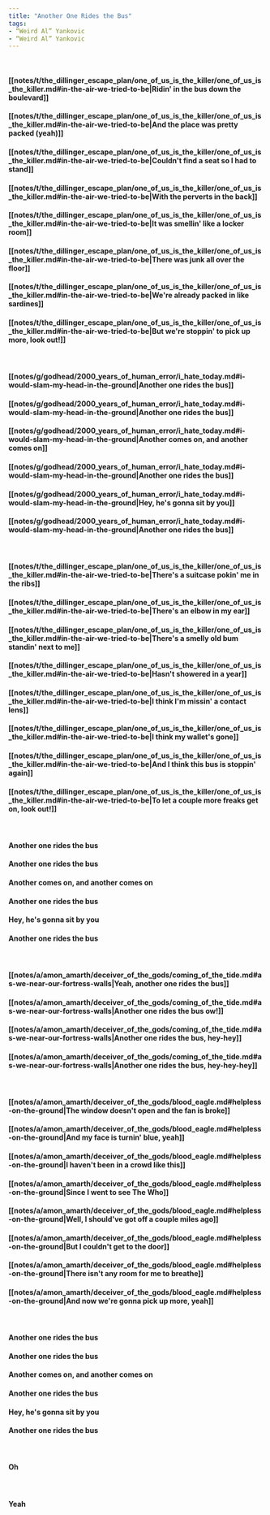```yaml
---
title: "Another One Rides the Bus"
tags:
- “Weird Al” Yankovic
- “Weird Al” Yankovic
---
```

&nbsp;
#### [[notes/t/the_dillinger_escape_plan/one_of_us_is_the_killer/one_of_us_is_the_killer.md#in-the-air-we-tried-to-be|Ridin' in the bus down the boulevard]]
#### [[notes/t/the_dillinger_escape_plan/one_of_us_is_the_killer/one_of_us_is_the_killer.md#in-the-air-we-tried-to-be|And the place was pretty packed (yeah)]]
#### [[notes/t/the_dillinger_escape_plan/one_of_us_is_the_killer/one_of_us_is_the_killer.md#in-the-air-we-tried-to-be|Couldn't find a seat so I had to stand]]
#### [[notes/t/the_dillinger_escape_plan/one_of_us_is_the_killer/one_of_us_is_the_killer.md#in-the-air-we-tried-to-be|With the perverts in the back]]
#### [[notes/t/the_dillinger_escape_plan/one_of_us_is_the_killer/one_of_us_is_the_killer.md#in-the-air-we-tried-to-be|It was smellin' like a locker room]]
#### [[notes/t/the_dillinger_escape_plan/one_of_us_is_the_killer/one_of_us_is_the_killer.md#in-the-air-we-tried-to-be|There was junk all over the floor]]
#### [[notes/t/the_dillinger_escape_plan/one_of_us_is_the_killer/one_of_us_is_the_killer.md#in-the-air-we-tried-to-be|We're already packed in like sardines]]
#### [[notes/t/the_dillinger_escape_plan/one_of_us_is_the_killer/one_of_us_is_the_killer.md#in-the-air-we-tried-to-be|But we're stoppin' to pick up more, look out!]]
&nbsp;
#### [[notes/g/godhead/2000_years_of_human_error/i_hate_today.md#i-would-slam-my-head-in-the-ground|Another one rides the bus]]
#### [[notes/g/godhead/2000_years_of_human_error/i_hate_today.md#i-would-slam-my-head-in-the-ground|Another one rides the bus]]
#### [[notes/g/godhead/2000_years_of_human_error/i_hate_today.md#i-would-slam-my-head-in-the-ground|Another comes on, and another comes on]]
#### [[notes/g/godhead/2000_years_of_human_error/i_hate_today.md#i-would-slam-my-head-in-the-ground|Another one rides the bus]]
#### [[notes/g/godhead/2000_years_of_human_error/i_hate_today.md#i-would-slam-my-head-in-the-ground|Hey, he's gonna sit by you]]
#### [[notes/g/godhead/2000_years_of_human_error/i_hate_today.md#i-would-slam-my-head-in-the-ground|Another one rides the bus]]
&nbsp;
#### [[notes/t/the_dillinger_escape_plan/one_of_us_is_the_killer/one_of_us_is_the_killer.md#in-the-air-we-tried-to-be|There's a suitcase pokin' me in the ribs]]
#### [[notes/t/the_dillinger_escape_plan/one_of_us_is_the_killer/one_of_us_is_the_killer.md#in-the-air-we-tried-to-be|There's an elbow in my ear]]
#### [[notes/t/the_dillinger_escape_plan/one_of_us_is_the_killer/one_of_us_is_the_killer.md#in-the-air-we-tried-to-be|There's a smelly old bum standin' next to me]]
#### [[notes/t/the_dillinger_escape_plan/one_of_us_is_the_killer/one_of_us_is_the_killer.md#in-the-air-we-tried-to-be|Hasn't showered in a year]]
#### [[notes/t/the_dillinger_escape_plan/one_of_us_is_the_killer/one_of_us_is_the_killer.md#in-the-air-we-tried-to-be|I think I'm missin' a contact lens]]
#### [[notes/t/the_dillinger_escape_plan/one_of_us_is_the_killer/one_of_us_is_the_killer.md#in-the-air-we-tried-to-be|I think my wallet's gone]]
#### [[notes/t/the_dillinger_escape_plan/one_of_us_is_the_killer/one_of_us_is_the_killer.md#in-the-air-we-tried-to-be|And I think this bus is stoppin' again]]
#### [[notes/t/the_dillinger_escape_plan/one_of_us_is_the_killer/one_of_us_is_the_killer.md#in-the-air-we-tried-to-be|To let a couple more freaks get on, look out!]]
&nbsp;
#### Another one rides the bus
#### Another one rides the bus
#### Another comes on, and another comes on
#### Another one rides the bus
#### Hey, he's gonna sit by you
#### Another one rides the bus
&nbsp;
#### [[notes/a/amon_amarth/deceiver_of_the_gods/coming_of_the_tide.md#as-we-near-our-fortress-walls|Yeah, another one rides the bus]]
#### [[notes/a/amon_amarth/deceiver_of_the_gods/coming_of_the_tide.md#as-we-near-our-fortress-walls|Another one rides the bus ow!]]
#### [[notes/a/amon_amarth/deceiver_of_the_gods/coming_of_the_tide.md#as-we-near-our-fortress-walls|Another one rides the bus, hey-hey]]
#### [[notes/a/amon_amarth/deceiver_of_the_gods/coming_of_the_tide.md#as-we-near-our-fortress-walls|Another one rides the bus, hey-hey-hey]]
&nbsp;
#### [[notes/a/amon_amarth/deceiver_of_the_gods/blood_eagle.md#helpless-on-the-ground|The window doesn't open and the fan is broke]]
#### [[notes/a/amon_amarth/deceiver_of_the_gods/blood_eagle.md#helpless-on-the-ground|And my face is turnin' blue, yeah]]
#### [[notes/a/amon_amarth/deceiver_of_the_gods/blood_eagle.md#helpless-on-the-ground|I haven't been in a crowd like this]]
#### [[notes/a/amon_amarth/deceiver_of_the_gods/blood_eagle.md#helpless-on-the-ground|Since I went to see The Who]]
#### [[notes/a/amon_amarth/deceiver_of_the_gods/blood_eagle.md#helpless-on-the-ground|Well, I should've got off a couple miles ago]]
#### [[notes/a/amon_amarth/deceiver_of_the_gods/blood_eagle.md#helpless-on-the-ground|But I couldn't get to the door]]
#### [[notes/a/amon_amarth/deceiver_of_the_gods/blood_eagle.md#helpless-on-the-ground|There isn't any room for me to breathe]]
#### [[notes/a/amon_amarth/deceiver_of_the_gods/blood_eagle.md#helpless-on-the-ground|And now we're gonna pick up more, yeah]]
&nbsp;
#### Another one rides the bus
#### Another one rides the bus
#### Another comes on, and another comes on
#### Another one rides the bus
#### Hey, he's gonna sit by you
#### Another one rides the bus
&nbsp;
#### Oh
&nbsp;
#### Yeah

